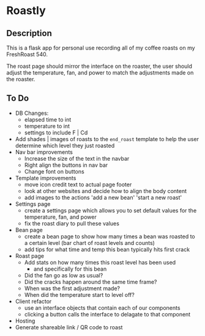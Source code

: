 # Roastly

## Description

This is a flask app for personal use recording all of my coffee roasts on my FreshRoast 540.

The roast page should mirror the interface on the roaster, the user should adjust the temperature, fan, and power to match the adjustments made on the roaster.

## To Do

- DB Changes:
    - elapsed time to int
    - temperature to int
    - settings to include F | Cd
- Add shades | images of roasts to the `end_roast` template to help the user determine which level they just roasted
- Nav bar improvements
    - Increase the size of the text in the navbar
    - Right align the buttons in nav bar
    - Change font on buttons
- Template improvements
    - move icon credit text to actual page footer
    - look at other websites and decide how to align the body content
    - add images to the actions 'add a new bean' 'start a new roast'
- Settings page
    - create a settings page which allows you to set default values for the temperature, fan, and power
    - fix the roast diary to pull these values
- Bean page
    - create a bean page to show how many times a bean was roasted to a certain level (bar chart of roast levels and counts)
    - add tips for what time and temp this bean typically hits first crack
- Roast page
    - Add stats on how many times this roast level has been used
        - and specifically for this bean
    - Did the fan go as low as usual?
    - Did the cracks happen around the same time frame?
    - When was the first adjustment made?
    - When did the temperature start to level off?
- Client refactor
    - use an interface objects that contain each of our components
    - clicking a button calls the interface to delagate to that component
- Hosting
- Generate shareable link / QR code to roast